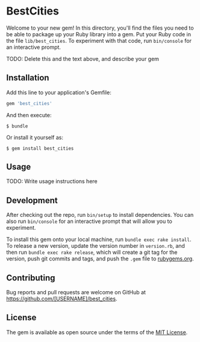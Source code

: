 # BestCities

Welcome to your new gem! In this directory, you'll find the files you need to be able to package up your Ruby library into a gem. Put your Ruby code in the file `lib/best_cities`. To experiment with that code, run `bin/console` for an interactive prompt.

TODO: Delete this and the text above, and describe your gem

## Installation

Add this line to your application's Gemfile:

```ruby
gem 'best_cities'
```

And then execute:

    $ bundle

Or install it yourself as:

    $ gem install best_cities

## Usage

TODO: Write usage instructions here

## Development

After checking out the repo, run `bin/setup` to install dependencies. You can also run `bin/console` for an interactive prompt that will allow you to experiment.

To install this gem onto your local machine, run `bundle exec rake install`. To release a new version, update the version number in `version.rb`, and then run `bundle exec rake release`, which will create a git tag for the version, push git commits and tags, and push the `.gem` file to [rubygems.org](https://rubygems.org).

## Contributing

Bug reports and pull requests are welcome on GitHub at https://github.com/[USERNAME]/best_cities.


## License

The gem is available as open source under the terms of the [MIT License](http://opensource.org/licenses/MIT).

